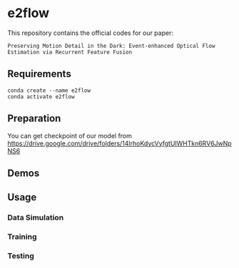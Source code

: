 # e2flow

This repository contains the official codes for our paper:

```Preserving Motion Detail in the Dark: Event-enhanced Optical Flow Estimation via Recurrent Feature Fusion```

## Requirements

```
conda create --name e2flow
conda activate e2flow
```


## Preparation

You can get checkpoint of our model from https://drive.google.com/drive/folders/14lrhoKdycVyfgtUlWHTkn6RV6JwNpNS6


## Demos

## Usage

### Data Simulation

### Training

### Testing
